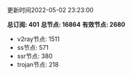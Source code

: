 更新时间2022-05-02 23:23:00

**总订阅: 401**
**总节点: 16864**
**有效节点: 2680**
- v2ray节点: 1511
- ss节点: 571
- ssr节点: 380
- trojan节点: 218

